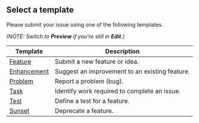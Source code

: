 ## Select a template
Please submit your issue using one of the following templates. 

_(NOTE: Switch to **Preview** if you're still in **Edit**.)_

|Template|Description|
|---|---|
|[Feature](https://github.com/mikegfisher/feedback/issues/new?template=feature.md&labels=feature)|Submit a new feature or idea.|
|[Enhancement](https://github.com/mikegfisher/feedback/issues/new?template=enhancement.md&labels=enhancement)|Suggest an improvement to an existing feature.|
|[Problem](https://github.com/mikegfisher/feedback/issues/new?template=problem.md&labels=problem)|Report a problem (bug).|
|[Task](https://github.com/mikegfisher/feedback/issues/new?template=task.md&labels=task)|Identify work required to complete an issue.|
|[Test](https://github.com/mikegfisher/feedback/issues/new?template=test.md&labels=test)|Define a test for a feature.|
|[Sunset](https://github.com/mikegfisher/feedback/issues/new?template=sunset.md&labels=sunset)|Deprecate a feature.|
